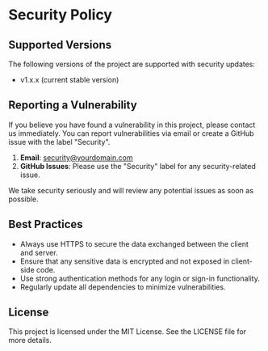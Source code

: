 # Security Policy

## Supported Versions
The following versions of the project are supported with security updates:

- v1.x.x (current stable version)

## Reporting a Vulnerability
If you believe you have found a vulnerability in this project, please contact us immediately. You can report vulnerabilities via email or create a GitHub issue with the label "Security".

1. **Email**: security@yourdomain.com
2. **GitHub Issues**: Please use the "Security" label for any security-related issue.

We take security seriously and will review any potential issues as soon as possible.

## Best Practices
- Always use HTTPS to secure the data exchanged between the client and server.
- Ensure that any sensitive data is encrypted and not exposed in client-side code.
- Use strong authentication methods for any login or sign-in functionality.
- Regularly update all dependencies to minimize vulnerabilities.

## License
This project is licensed under the MIT License. See the LICENSE file for more details.
 